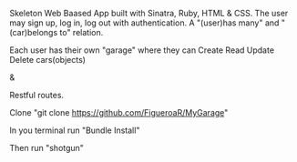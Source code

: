 
Skeleton Web Baased App built with Sinatra, Ruby, HTML & CSS.
The user may sign up, log in, log out with authentication.
A "(user)has many" and "(car)belongs to" relation.

Each user has their own "garage" where they can 
Create
Read
Update
Delete 
cars(objects)

&

Restful routes.


Clone "git clone https://github.com/FigueroaR/MyGarage" 

In you terminal run "Bundle Install"

Then run "shotgun"

